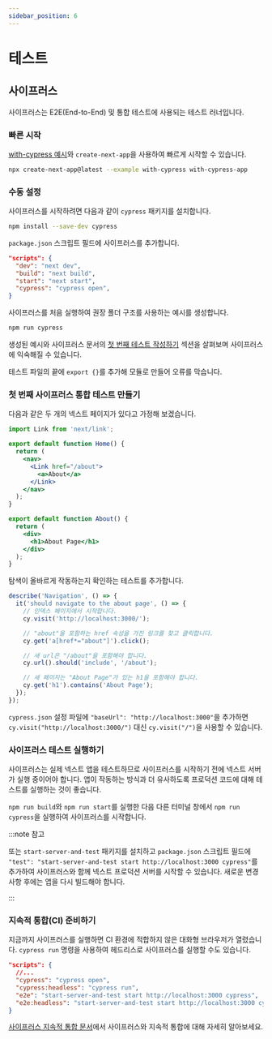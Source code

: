 ```yaml
---
sidebar_position: 6
---
```


# 테스트

## 사이프러스

사이프러스는 E2E(End-to-End) 및 통합 테스트에 사용되는 테스트 러너입니다.

### 빠른 시작

[with-cypress 예시](https://github.com/vercel/next.js/tree/canary/examples/with-cypress)와 `create-next-app`을 사용하여 빠르게 시작할 수 있습니다.

```bash
npx create-next-app@latest --example with-cypress with-cypress-app
```

### 수동 설정

사이프러스를 시작하려면 다음과 같이 `cypress` 패키지를 설치합니다.

```bash
npm install --save-dev cypress
```

`package.json` 스크립트 필드에 사이프러스를 추가합니다.

```json
"scripts": {
  "dev": "next dev",
  "build": "next build",
  "start": "next start",
  "cypress": "cypress open",
}
```

사이프러스를 처음 실행하여 권장 폴더 구조를 사용하는 예시를 생성합니다.

```bash
npm run cypress
```

생성된 예시와 사이프러스 문서의 [첫 번째 테스트 작성하기](https://docs.cypress.io/guides/getting-started/writing-your-first-test) 섹션을 살펴보며 사이프러스에 익숙해질 수 있습니다.

테스트 파일의 끝에 `export {}`를 추가해 모듈로 만들어 오류를 막습니다.

### 첫 번째 사이프러스 통합 테스트 만들기

다음과 같은 두 개의 넥스트 페이지가 있다고 가정해 보겠습니다.

```jsx title="pages/index.js"
import Link from 'next/link';

export default function Home() {
  return (
    <nav>
      <Link href="/about">
        <a>About</a>
      </Link>
    </nav>
  );
}
```

```jsx title="pages/about.js"
export default function About() {
  return (
    <div>
      <h1>About Page</h1>
    </div>
  );
}
```

탐색이 올바르게 작동하는지 확인하는 테스트를 추가합니다.

```jsx title="cypress/integration/app.spec.js"
describe('Navigation', () => {
  it('should navigate to the about page', () => {
    // 인덱스 페이지에서 시작합니다.
    cy.visit('http://localhost:3000/');

    // "about"을 포함하는 href 속성을 가진 링크를 찾고 클릭합니다.
    cy.get('a[href*="about"]').click();

    // 새 url은 "/about"을 포함해야 합니다.
    cy.url().should('include', '/about');

    // 새 페이지는 "About Page"가 있는 h1을 포함해야 합니다.
    cy.get('h1').contains('About Page');
  });
});
```

`cypress.json` 설정 파일에 `"baseUrl": "http://localhost:3000"`을 추가하면 `cy.visit("http://localhost:3000/")` 대신 `cy.visit("/")`을 사용할 수 있습니다.

### 사이프러스 테스트 실행하기

사이프러스는 실제 넥스트 앱을 테스트하므로 사이프러스를 시작하기 전에 넥스트 서버가 실행 중이어야 합니다. 앱이 작동하는 방식과 더 유사하도록 프로덕션 코드에 대해 테스트를 실행하는 것이 좋습니다.

`npm run build`와 `npm run start`를 실행한 다음 다른 터미널 창에서 `npm run cypress`을 실행하여 사이프러스를 시작합니다.

:::note 참고

또는 `start-server-and-test` 패키지를 설치하고 `package.json` 스크립트 필드에 `"test": "start-server-and-test start http://localhost:3000 cypress"`를 추가하여 사이프러스와 함께 넥스트 프로덕션 서버를 시작할 수 있습니다. 새로운 변경 사항 후에는 앱을 다시 빌드해야 합니다.

:::

### 지속적 통합(CI) 준비하기

지금까지 사이프러스를 실행하면 CI 환경에 적합하지 않은 대화형 브라우저가 열렸습니다. `cypress run` 명령을 사용하여 헤드리스로 사이프러스를 실행할 수도 있습니다.

```json title="package.json"
"scripts": {
  //...
  "cypress": "cypress open",
  "cypress:headless": "cypress run",
  "e2e": "start-server-and-test start http://localhost:3000 cypress",
  "e2e:headless": "start-server-and-test start http://localhost:3000 cypress:headless"
}
```

[사이프러스 지속적 통합 문서](https://docs.cypress.io/guides/continuous-integration/introduction)에서 사이프러스와 지속적 통합에 대해 자세히 알아보세요.

